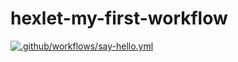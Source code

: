 # hexlet-my-first-workflow

[![.github/workflows/say-hello.yml](https://github.com/Capnus/hexlet-my-first-workflow/actions/workflows/say-hello.yml/badge.svg)](https://github.com/Capnus/hexlet-my-first-workflow/actions/workflows/say-hello.yml)

